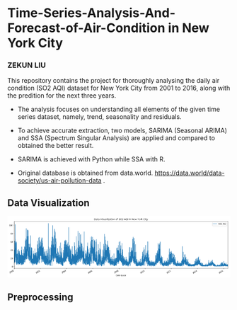 # Time-Series-Analysis-And-Forecast-of-Air-Condition in New York City

### ZEKUN LIU
This repository contains the project for thoroughly analysing the daily air condition (SO2 AQI) dataset for New York City from 2001 to 2016, along with the predition for the next three years. 

- The analysis focuses on understanding all elements of the given time series dataset, namely, trend, seasonality and residuals. 

- To achieve accurate extraction, two models, SARIMA (Seasonal ARIMA) and SSA (Spectrum Singular Analysis) are applied and compared to obtained the better result. 

- SARIMA is achieved with Python while SSA with R.

- Original database is obtained from data.world. https://data.world/data-society/us-air-pollution-data .

## Data Visualization

![image of Dataset](image/data_visualization.png)
## Preprocessing



